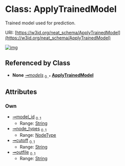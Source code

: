 
# Class: ApplyTrainedModel


Trained model used for prediction.

URI: [https://w3id.org/neat_schema/ApplyTrainedModel](https://w3id.org/neat_schema/ApplyTrainedModel)


[![img](https://yuml.me/diagram/nofunky;dir:TB/class/[NodeType],[NodeType]<node_types%200..1-++[ApplyTrainedModel&#124;model_id:string%20%3F;cutoff:string%20%3F;outfile:string%20%3F],[ApplyTrainedModelsContainer]++-%20models%200..*>[ApplyTrainedModel],[ApplyTrainedModelsContainer])](https://yuml.me/diagram/nofunky;dir:TB/class/[NodeType],[NodeType]<node_types%200..1-++[ApplyTrainedModel&#124;model_id:string%20%3F;cutoff:string%20%3F;outfile:string%20%3F],[ApplyTrainedModelsContainer]++-%20models%200..*>[ApplyTrainedModel],[ApplyTrainedModelsContainer])

## Referenced by Class

 *  **None** *[➞models](applyTrainedModelsContainer__models.md)*  <sub>0..\*</sub>  **[ApplyTrainedModel](ApplyTrainedModel.md)**

## Attributes


### Own

 * [➞model_id](applyTrainedModel__model_id.md)  <sub>0..1</sub>
     * Range: [String](types/String.md)
 * [➞node_types](applyTrainedModel__node_types.md)  <sub>0..1</sub>
     * Range: [NodeType](NodeType.md)
 * [➞cutoff](applyTrainedModel__cutoff.md)  <sub>0..1</sub>
     * Range: [String](types/String.md)
 * [➞outfile](applyTrainedModel__outfile.md)  <sub>0..1</sub>
     * Range: [String](types/String.md)
